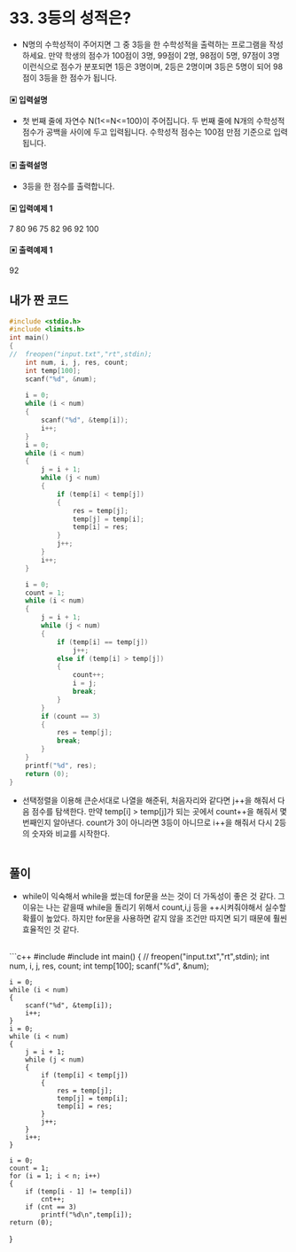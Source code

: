 # 33. 3등의 성적은?

* N명의 수학성적이 주어지면 그 중 3등을 한 수학성적을 출력하는 프로그램을 작성하세요. 만약 학생의 점수가 100점이 3명, 99점이 2명, 98점이 5명, 97점이 3명 이런식으로 점수가 분포되면 1등은 3명이며, 2등은 2명이며 3등은 5명이 되어 98점이 3등을 한 점수가 됩니다.


#### ▣ 입력설명

* 첫 번째 줄에 자연수 N(1<=N<=100)이 주어집니다.
두 번째 줄에 N개의 수학성적 점수가 공백을 사이에 두고 입력됩니다. 수학성적 점수는 100점 만점 기준으로 입력됩니다.




#### ▣ 출력설명

* 3등을 한 점수를 출력합니다.




#### ▣ 입력예제 1

7
80 96 75 82 96 92 100




#### ▣ 출력예제 1

 92


## 내가 짠 코드

```c++
#include <stdio.h>
#include <limits.h>
int main()
{
//	freopen("input.txt","rt",stdin);
	int num, i, j, res, count;
	int temp[100];
	scanf("%d", &num);
	
	i = 0;
	while (i < num)
	{
		scanf("%d", &temp[i]);
		i++;
	}
	i = 0;
	while (i < num)
	{
		j = i + 1;
		while (j < num)
		{
			if (temp[i] < temp[j])
			{
				res = temp[j];
				temp[j] = temp[i];
				temp[i] = res;
			}
			j++;
		}
		i++;
	}

	i = 0;
	count = 1;
	while (i < num)
	{
		j = i + 1;
		while (j < num)
		{
			if (temp[i] == temp[j])
				j++;
			else if (temp[i] > temp[j])
			{
				count++;
				i = j;
				break;
			}
		}
		if (count == 3)
		{
			res = temp[j];
			break;
		}
	}
	printf("%d", res);
	return (0);
}


```
* 선택정렬을 이용해 큰순서대로 나열을 해준뒤, 처음자리와 같다면 j++을 해줘서 다음 점수를 탐색한다. 만약 temp[i] > temp[j]가 되는 곳에서 count++을 해줘서 몇번째인지 알아낸다. count가 3이 아니라면 3등이 아니므로 i++을 해줘서 다시 2등의 숫자와 비교를 시작한다. 
<br><br> 

## 풀이
* while이 익숙해서 while을 썼는데 for문을 쓰는 것이 더 가독성이 좋은 것 같다. 그 이유는 나는 같을때 while을 돌리기 위해서 count,i,j 등을 ++시켜줘야해서 실수할 확률이 높았다. 하지만 for문을 사용하면 같지 않을 조건만 따지면 되기 때문에 훨씬 효율적인 것 같다.

<br/>
```c++
#include <stdio.h>
#include <limits.h>
int main()
{
//	freopen("input.txt","rt",stdin);
	int num, i, j, res, count;
	int temp[100];
	scanf("%d", &num);
	
	i = 0;
	while (i < num)
	{
		scanf("%d", &temp[i]);
		i++;
	}
	i = 0;
	while (i < num)
	{
		j = i + 1;
		while (j < num)
		{
			if (temp[i] < temp[j])
			{
				res = temp[j];
				temp[j] = temp[i];
				temp[i] = res;
			}
			j++;
		}
		i++;
	}

	i = 0;
	count = 1;
	for (i = 1; i < n; i++)
	{
		if (temp[i - 1] != temp[i])
			cnt++;
		if (cnt == 3)
			printf("%d\n",temp[i]);
	return (0);
}
	


```
